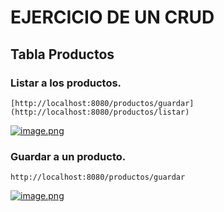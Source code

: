 # EJERCICIO DE UN CRUD

## Tabla Productos

### Listar a los productos.

````
[http://localhost:8080/productos/guardar](http://localhost:8080/productos/listar)
````
[![image.png](https://i.postimg.cc/KjQqz6jJ/image.png)](https://postimg.cc/5QYqKkwC)


### Guardar a un producto.

````
http://localhost:8080/productos/guardar
````
[![image.png](https://i.postimg.cc/SND3NMzk/image.png)](https://postimg.cc/D84BxmgM)
